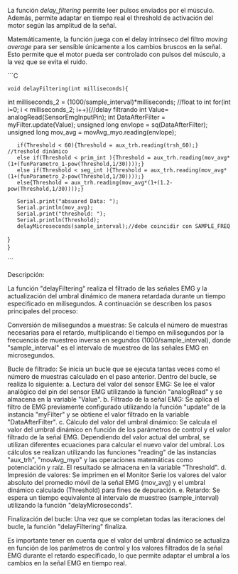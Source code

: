 La función *delay_filtering* permite leer pulsos enviados por el músculo. Además, permite adaptar en tiempo real el threshold de activación del motor según las amplitud de la señal.


Matemáticamente, la función juega con el delay intrínseco del filtro *moving average* para ser sensible únicamente a los cambios bruscos en la señal. Esto permite que el motor pueda ser controlado con pulsos del músculo, a la vez que se evita el ruido.


´´´C

    void delayFiltering(int milliseconds){
  int milliseconds_2 = (1000/sample_interval)*milliseconds; //float to int
  for(int i=0; i < milliseconds_2; i++){//delay filtrando
       int Value= analogRead(SensorEmgInputPin);
       int DataAfterFilter = myFilter.update(Value);
       unsigned  long envlope = sq(DataAfterFilter);
       unsigned  long mov_avg = movAvg_myo.reading(envlope);

       if(Threshold < 60){Threshold = aux_trh.reading(trsh_60);} //treshold dinámico
       else if(Threshold < prim_int ){Threshold = aux_trh.reading(mov_avg*(1+(funParametro_1-pow(Threshold,1/30))));}
       else if(Threshold < seg_int ){Threshold = aux_trh.reading(mov_avg*(1+(funParametro_2-pow(Threshold,1/30))));} 
       else{Threshold = aux_trh.reading(mov_avg*(1+(1.2-pow(Threshold,1/30))));}

       Serial.print("absuared Data: ");
       Serial.println(mov_avg);
       Serial.print("threshold: ");
       Serial.println(Threshold);
       delayMicroseconds(sample_interval);//debe coincidir con SAMPLE_FREQ
  }   
}

´´´


Descripción:

La función "delayFiltering" realiza el filtrado de las señales EMG y la actualización del umbral dinámico de manera retardada durante un tiempo especificado en milisegundos. A continuación se describen los pasos principales del proceso:

Conversión de milisegundos a muestras: Se calcula el número de muestras necesarias para el retardo, multiplicando el tiempo en milisegundos por la frecuencia de muestreo inversa en segundos (1000/sample_interval), donde "sample_interval" es el intervalo de muestreo de las señales EMG en microsegundos.

Bucle de filtrado: Se inicia un bucle que se ejecuta tantas veces como el número de muestras calculado en el paso anterior. Dentro del bucle, se realiza lo siguiente:
a. Lectura del valor del sensor EMG: Se lee el valor analógico del pin del sensor EMG utilizando la función "analogRead" y se almacena en la variable "Value".
b. Filtrado de la señal EMG: Se aplica el filtro de EMG previamente configurado utilizando la función "update" de la instancia "myFilter" y se obtiene el valor filtrado en la variable "DataAfterFilter".
c. Cálculo del valor del umbral dinámico: Se calcula el valor del umbral dinámico en función de los parámetros de control y el valor filtrado de la señal EMG. Dependiendo del valor actual del umbral, se utilizan diferentes ecuaciones para calcular el nuevo valor del umbral. Los cálculos se realizan utilizando las funciones "reading" de las instancias "aux_trh", "movAvg_myo" y las operaciones matemáticas como potenciación y raíz. El resultado se almacena en la variable "Threshold".
d. Impresión de valores: Se imprimen en el Monitor Serie los valores del valor absoluto del promedio móvil de la señal EMG (mov_avg) y el umbral dinámico calculado (Threshold) para fines de depuración.
e. Retardo: Se espera un tiempo equivalente al intervalo de muestreo (sample_interval) utilizando la función "delayMicroseconds".

Finalización del bucle: Una vez que se completan todas las iteraciones del bucle, la función "delayFiltering" finaliza.

Es importante tener en cuenta que el valor del umbral dinámico se actualiza en función de los parámetros de control y los valores filtrados de la señal EMG durante el retardo especificado, lo que permite adaptar el umbral a los cambios en la señal EMG en tiempo real.
